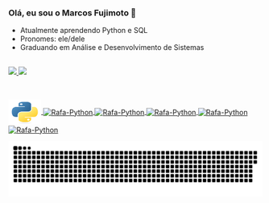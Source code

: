 ### Olá, eu sou o Marcos Fujimoto 👋

- Atualmente aprendendo Python e SQL
- Pronomes: ele/dele
- Graduando em Análise e Desenvolvimento de Sistemas

##

 <div>
 <a href="https://github.com/marcosfujimoto">
  <img height="180em" src="https://github-readme-stats.vercel.app/api?username=marcosfujimoto&show_icons=true&theme=cobalt&include_all_commits=true&count_private=true"/>
  <img height="180em" src="https://github-readme-stats.vercel.app/api/top-langs/?username=marcosfujimoto&layout=compact&langs_count=7&theme=cobalt"/>
</div>
  
  ##
  
<div style="display: inline_block"><br>
  <img align="center" alt="Rafa-Python" height="50" width="65" src="https://raw.githubusercontent.com/devicons/devicon/master/icons/python/python-original.svg">
  <img align="center" alt="Rafa-Python" height="50" width="65" src="https://img.shields.io/badge/MySQL-00000F?style=for-the-badge&logo=mysql&logoColor=white">
 <img align="center" alt="Rafa-Python" height="50" width="65" src="https://img.shields.io/badge/Java-ED8B00?style=for-the-badge&logo=java&logoColor=white">
 <img align="center" alt="Rafa-Python" height="50" width="65" src="https://img.shields.io/badge/HTML-239120?style=for-the-badge&logo=html5&logoColor=white">
 <img align="center" alt="Rafa-Python" height="50" width="65" src="https://img.shields.io/badge/JavaScript-F7DF1E?style=for-the-badge&logo=javascript&logoColor=black">
 <img align="center" alt="Rafa-Python" height="50" width="65" src="https://img.shields.io/badge/CSS3-1572B6?style=for-the-badge&logo=css3&logoColor=white">

  
  ![Snake animation](https://github.com/marcosfujimoto/marcosfujimoto/blob/output/github-contribution-grid-snake.svg)
  </div>
